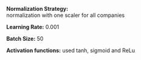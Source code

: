 **Normalization Strategy:**  
normalization with one scaler for all companies

**Learning Rate:** 0.001

**Batch Size:** 50

**Activation functions:** used tanh, sigmoid and ReLu
